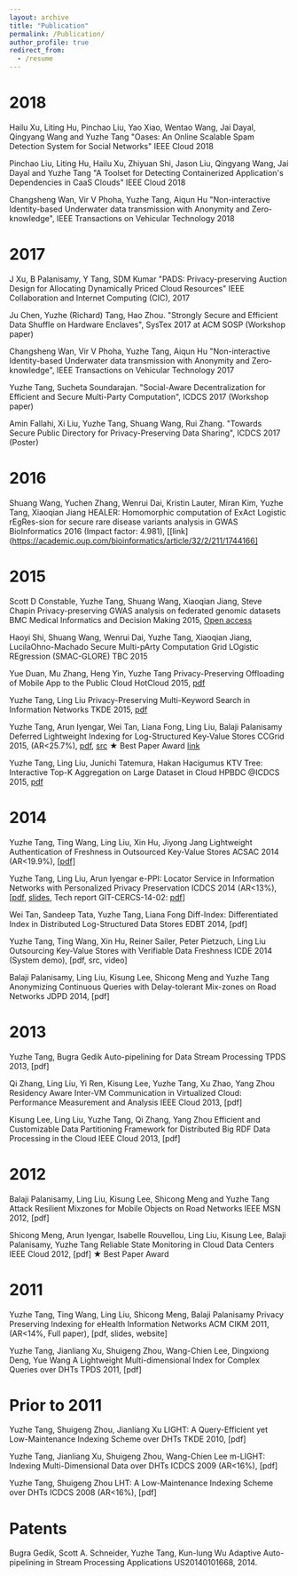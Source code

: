 ```yaml
---
layout: archive
title: "Publication"
permalink: /Publication/
author_profile: true
redirect_from:
  - /resume
---
```


2018 
======

Hailu Xu, Liting Hu, Pinchao Liu, Yao Xiao, Wentao Wang, Jai Dayal, Qingyang Wang and Yuzhe Tang 
"Oases: An Online Scalable Spam Detection System for Social Networks" 
IEEE Cloud 2018
  
Pinchao Liu, Liting Hu, Hailu Xu, Zhiyuan Shi, Jason Liu, Qingyang Wang, Jai Dayal and Yuzhe Tang 
"A Toolset for Detecting Containerized Application's Dependencies in CaaS Clouds"
IEEE Cloud 2018
  
Changsheng Wan, Vir V Phoha, Yuzhe Tang, Aiqun Hu
"Non-interactive Identity-based Underwater data transmission with Anonymity and Zero-knowledge", 
IEEE Transactions on Vehicular Technology 2018
  
2017
====== 

J Xu, B Palanisamy, Y Tang, SDM Kumar
"PADS: Privacy-preserving Auction Design for Allocating Dynamically Priced Cloud Resources"
IEEE Collaboration and Internet Computing (CIC), 2017
  
Ju Chen, Yuzhe (Richard) Tang, Hao Zhou. 
"Strongly Secure and Efficient Data Shuffle on Hardware Enclaves", 
SysTex 2017 at ACM SOSP (Workshop paper)
  
Changsheng Wan, Vir V Phoha, Yuzhe Tang, Aiqun Hu
"Non-interactive Identity-based Underwater data transmission with Anonymity and Zero-knowledge", 
IEEE Transactions on Vehicular Technology 2017
  
Yuzhe Tang, Sucheta Soundarajan. 
"Social-Aware Decentralization for Efficient and Secure Multi-Party Computation", 
ICDCS 2017 (Workshop paper) 
  
Amin Fallahi, Xi Liu, Yuzhe Tang, Shuang Wang, Rui Zhang. 
"Towards Secure Public Directory for Privacy-Preserving Data Sharing", 
ICDCS 2017 (Poster)
  
2016 
======

Shuang Wang, Yuchen Zhang, Wenrui Dai, Kristin Lauter, Miran Kim, Yuzhe Tang, Xiaoqian Jiang
HEALER: Homomorphic computation of ExAct Logistic rEgRes-sion for secure rare disease variants analysis in GWAS
BioInformatics 2016 (Impact factor: 4.981), [[link](https://academic.oup.com/bioinformatics/article/32/2/211/1744166] 
  
2015 
======

Scott D Constable, Yuzhe Tang, Shuang Wang, Xiaoqian Jiang, Steve Chapin
Privacy-preserving GWAS analysis on federated genomic datasets
BMC Medical Informatics and Decision Making 2015, [Open access](https://bmcmedinformdecismak.biomedcentral.com/articles/10.1186/1472-6947-15-S5-S2) 
  
Haoyi Shi, Shuang Wang, Wenrui Dai, Yuzhe Tang, Xiaoqian Jiang, LucilaOhno-Machado
Secure Multi-pArty Computation Grid LOgistic REgression (SMAC-GLORE)
TBC 2015 
  
Yue Duan, Mu Zhang, Heng Yin, Yuzhe Tang 
Privacy-Preserving Offloading of Mobile App to the Public Cloud 
HotCloud 2015, [pdf](https://www.usenix.org/system/files/conference/hotcloud15/hotcloud15-duan.pdf)
  
Yuzhe Tang, Ling Liu 
Privacy-Preserving Multi-Keyword Search in Information Networks 
TKDE 2015, [pdf](http://tristartom.github.io/docs/tkde15.pdf)
  
Yuzhe Tang, Arun Iyengar, Wei Tan, Liana Fong, Ling Liu, Balaji Palanisamy 
Deferred Lightweight Indexing for Log-Structured Key-Value Stores
CCGrid 2015, (AR<25.7%), [pdf](http://tristartom.github.io/docs/ccgrid15.pdf), [src](https://github.com/tristartom/key-value-store-indexing) 
★ Best Paper Award [link](http://cloud.siat.ac.cn/ccgrid2015/awards.html)
  
Yuzhe Tang, Ling Liu, Junichi Tatemura, Hakan Hacigumus 
KTV Tree: Interactive Top-K Aggregation on Large Dataset in Cloud 
HPBDC @ICDCS 2015, [pdf](http://tristartom.github.io/tba.html)
  
2014 
======

Yuzhe Tang, Ting Wang, Ling Liu, Xin Hu, Jiyong Jang 
Lightweight Authentication of Freshness in Outsourced Key-Value Stores
ACSAC 2014 (AR<19.9%), [[pdf]](http://tristartom.github.io/docs/acsac14.pdf)
  
Yuzhe Tang, Ling Liu, Arun Iyengar 
e-PPI: Locator Service in Information Networks with Personalized Privacy Preservation 
ICDCS 2014 (AR<13%), [[pdf](http://tristartom.github.io/docs/icdcs14.pdf), [slides](http://tristartom.github.io/docs/icdcs14-slides.pdf), Tech report GIT-CERCS-14-02: [pdf](http://www.cercs.gatech.edu/tech-reports/tr2014/git-cercs-14-02.pdf)] 
  
Wei Tan, Sandeep Tata, Yuzhe Tang, Liana Fong 
Diff-Index: Differentiated Index in Distributed Log-Structured Data Stores 
EDBT 2014, [pdf] 
  
Yuzhe Tang, Ting Wang, Xin Hu, Reiner Sailer, Peter Pietzuch, Ling Liu
Outsourcing Key-Value Stores with Verifiable Data Freshness
ICDE 2014 (System demo), [pdf, src, video] 
  
Balaji Palanisamy, Ling Liu, Kisung Lee, Shicong Meng and Yuzhe Tang 
Anonymizing Continuous Queries with Delay-tolerant Mix-zones on Road Networks 
JDPD 2014, [pdf] 
  
2013 
======

Yuzhe Tang, Bugra Gedik 
Auto-pipelining for Data Stream Processing 
TPDS 2013, [pdf] 
  
Qi Zhang, Ling Liu, Yi Ren, Kisung Lee, Yuzhe Tang, Xu Zhao, Yang Zhou
Residency Aware Inter-VM Communication in Virtualized Cloud: Performance Measurement and Analysis
IEEE Cloud 2013, [pdf] 
  
Kisung Lee, Ling Liu, Yuzhe Tang, Qi Zhang, Yang Zhou
Efficient and Customizable Data Partitioning Framework for Distributed Big RDF Data Processing in the Cloud
IEEE Cloud 2013, [pdf] 
  
2012
====== 

Balaji Palanisamy, Ling Liu, Kisung Lee, Shicong Meng and Yuzhe Tang 
Attack Resilient Mixzones for Mobile Objects on Road Networks 
IEEE MSN 2012, [pdf] 
  
Shicong Meng, Arun Iyengar, Isabelle Rouvellou, Ling Liu, Kisung Lee, Balaji Palanisamy, Yuzhe Tang 
Reliable State Monitoring in Cloud Data Centers 
IEEE Cloud 2012, [pdf] 
★ Best Paper Award 

2011
====== 

Yuzhe Tang, Ting Wang, Ling Liu, Shicong Meng, Balaji Palanisamy
Privacy Preserving Indexing for eHealth Information Networks
ACM CIKM 2011, (AR<14%, Full paper), [pdf, slides, website] 
  
Yuzhe Tang, Jianliang Xu, Shuigeng Zhou, Wang-Chien Lee, Dingxiong Deng, Yue Wang 
A Lightweight Multi-dimensional Index for Complex Queries over DHTs 
TPDS 2011, [pdf] 
  
Prior to 2011
====== 

Yuzhe Tang, Shuigeng Zhou, Jianliang Xu 
LIGHT: A Query-Efficient yet Low-Maintenance Indexing Scheme over DHTs 
TKDE 2010, [pdf] 
  
Yuzhe Tang, Jianliang Xu, Shuigeng Zhou, Wang-Chien Lee 
m-LIGHT: Indexing Multi-Dimensional Data over DHTs 
ICDCS 2009 (AR<16%), [pdf] 
  
Yuzhe Tang, Shuigeng Zhou 
LHT: A Low-Maintenance Indexing Scheme over DHTs
ICDCS 2008 (AR<16%), [pdf] 
  
Patents
====== 

Bugra Gedik, Scott A. Schneider, Yuzhe Tang, Kun-lung Wu 
Adaptive Auto-pipelining in Stream Processing Applications
US20140101668, 2014. 